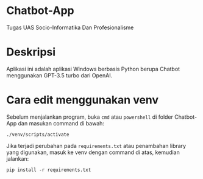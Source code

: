 # Chatbot-App
Tugas UAS Socio-Informatika Dan Profesionalisme

# Deskripsi
Aplikasi ini adalah aplikasi Windows berbasis Python berupa Chatbot menggunakan GPT-3.5 turbo dari OpenAI. 

# Cara edit menggunakan venv
Sebelum menjalankan program, buka ```cmd``` atau ```powershell``` di folder Chatbot-App dan masukan command di bawah:
```
./venv/scripts/activate
```
Jika terjadi perubahan pada ```requirements.txt``` atau penambahan library yang digunakan, masuk ke venv dengan command di atas, kemudian jalankan:
```
pip install -r requirements.txt
```
